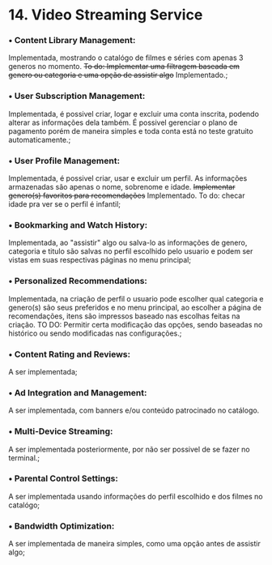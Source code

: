 # 14. Video Streaming Service

### • Content Library Management: 
Implementada, mostrando o catalógo de filmes e séries com apenas 3 generos no momento. ~~To do: Implementar uma filtragem baseada em genero ou categoria e uma opção de assistir algo~~ Implementado.;

### • User Subscription Management:
Implementada, é possivel criar, logar e excluir uma conta inscrita, podendo alterar as informações dela também. É possivel gerenciar o plano de pagamento porém de maneira simples e toda conta está no teste gratuito automaticamente.;

### • User Profile Management:
Implementada, é possivel criar, usar e excluir um perfil. As informações armazenadas são apenas o nome, sobrenome e idade. ~~Implementar genero(s) favoritos para recomendações~~ Implementado. To do: checar idade pra ver se o perfil é infantil;

### • Bookmarking and Watch History:
Implementada, ao "assistir" algo ou salva-lo as informações de genero, categoria e titulo são salvas no perfil escolhido pelo usuario e podem ser vistas em suas respectivas páginas no menu principal;

### • Personalized Recommendations:
Implementada, na criação de perfil o usuario pode escolher qual categoria e genero(s) são seus preferidos e no menu principal, ao escolher a página de recomendações, itens são impressos baseado nas escolhas feitas na criação. TO DO: Permitir certa modificação das opções, sendo baseadas no histórico ou sendo modificadas nas configurações.;

### • Content Rating and Reviews:
A ser implementada;

### • Ad Integration and Management:
A ser implementada, com banners e/ou conteúdo patrocinado no catálogo.

### • Multi-Device Streaming:
A ser implementada posteriormente, por não ser possivel de se fazer no terminal.;

### • Parental Control Settings:
A ser implementada usando informações do perfil escolhido e dos filmes no catalógo;

### • Bandwidth Optimization:
A ser implementada de maneira simples, como uma opção antes de assistir algo;
